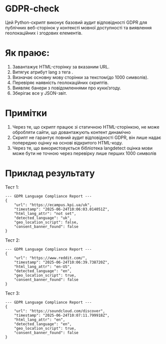 # GDPR-check

Цей Python-скрипт виконує базовий аудит відповідності GDPR для публічних веб-сторінок у контексті мовної доступності та виявлення геолокаційних і згодових елементів.

# Як праює:

1. Завантажує HTML-сторінку за вказаним URL.
2. Витягує атрибут lang з тега <html>.
3. Визначає основну мову сторінки за текстом(до 1000 символів).
4. Перевіряє наявність геолокаційних скриптів.
5. Виявляє банери з повідомленнями про куки/згоду.
6. Зберігає все у JSON-звіт.

# Примітки
1. Через те, що скрипт працює зі статичною HTML-сторінкою, не може обробляти сайти, що довантажують контент динамічно
2. Скрипт не гарантує повний аудит відповідності GDPR, він лише надає попередню оцінку на основі відкритого HTML-коду.
3. Через те, що використовується бібліотека langdetect оцінка мови може бути не точною через перевірку лише перших 1000 символів

# Приклад результату
Тест 1:
```
--- GDPR Language Compliance Report ---
{
    "url": "https://ecampus.kpi.ua/uk",
    "timestamp": "2025-06-24T10:06:03.014051Z",
    "html_lang_attr": "not set",
    "detected_language": "uk",
    "geo_location_script": false,
    "consent_banner_found": false
}
```
Тест 2:
```
--- GDPR Language Compliance Report ---
{
    "url": "https://www.reddit.com/",
    "timestamp": "2025-06-24T10:06:39.738720Z",
    "html_lang_attr": "en-US",
    "detected_language": "en",
    "geo_location_script": true,
    "consent_banner_found": false
}
```
Тест 3:
```
--- GDPR Language Compliance Report ---
{
    "url": "https://soundcloud.com/discover",
    "timestamp": "2025-06-24T10:07:11.799918Z",
    "html_lang_attr": "en",
    "detected_language": "en",
    "geo_location_script": true,
    "consent_banner_found": false
}
```
